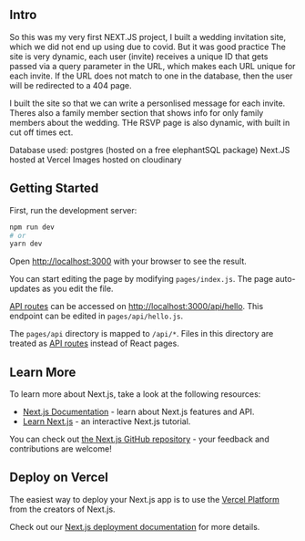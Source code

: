 ## Intro

So this was my very first NEXT.JS project, I built a wedding invitation site, which we did not end up using due to covid. But it was good practice
The site is very dynamic, each user (invite) receives a unique ID that gets passed via a query parameter in the URL, which makes each URL unique for each invite.
If the URL does not match to one in the database, then the user will be redirected to a 404 page.

I built the site so that we can write a personlised message for each invite. Theres also a family member section that shows info for only family members about the wedding. THe RSVP page is also dynamic, with built in cut off times ect.


Database used: postgres (hosted on a free elephantSQL package)
Next.JS hosted at Vercel
Images hosted on cloudinary


## Getting Started

First, run the development server:

```bash
npm run dev
# or
yarn dev
```

Open [http://localhost:3000](http://localhost:3000) with your browser to see the result.

You can start editing the page by modifying `pages/index.js`. The page auto-updates as you edit the file.

[API routes](https://nextjs.org/docs/api-routes/introduction) can be accessed on [http://localhost:3000/api/hello](http://localhost:3000/api/hello). This endpoint can be edited in `pages/api/hello.js`.

The `pages/api` directory is mapped to `/api/*`. Files in this directory are treated as [API routes](https://nextjs.org/docs/api-routes/introduction) instead of React pages.

## Learn More

To learn more about Next.js, take a look at the following resources:

- [Next.js Documentation](https://nextjs.org/docs) - learn about Next.js features and API.
- [Learn Next.js](https://nextjs.org/learn) - an interactive Next.js tutorial.

You can check out [the Next.js GitHub repository](https://github.com/vercel/next.js/) - your feedback and contributions are welcome!

## Deploy on Vercel

The easiest way to deploy your Next.js app is to use the [Vercel Platform](https://vercel.com/new?utm_medium=default-template&filter=next.js&utm_source=create-next-app&utm_campaign=create-next-app-readme) from the creators of Next.js.

Check out our [Next.js deployment documentation](https://nextjs.org/docs/deployment) for more details.
